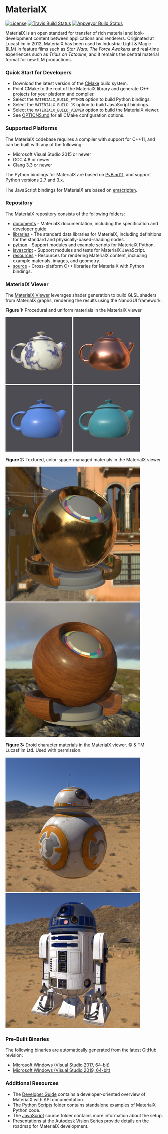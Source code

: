 # MaterialX

[![License](https://img.shields.io/badge/License-Apache%202.0-blue.svg)](https://github.com/materialx/MaterialX/blob/master/LICENSE.txt)
[![Travis Build Status](https://travis-ci.com/materialx/MaterialX.svg?branch=master)](https://travis-ci.com/materialx/MaterialX)
[![Appveyor Build Status](https://ci.appveyor.com/api/projects/status/pmlxnp5m1fve11k0?svg=true)](https://ci.appveyor.com/project/jstone-lucasfilm/materialx)

MaterialX is an open standard for transfer of rich material and look-development content between applications and renderers.  Originated at Lucasfilm in 2012, MaterialX has been used by Industrial Light & Magic (ILM) in feature films such as _Star Wars: The Force Awakens_ and real-time experiences such as _Trials on Tatooine_, and it remains the central material format for new ILM productions.

### Quick Start for Developers

- Download the latest version of the [CMake](https://cmake.org/) build system.
- Point CMake to the root of the MaterialX library and generate C++ projects for your platform and compiler.
- Select the `MATERIALX_BUILD_PYTHON` option to build Python bindings.
- Select the `MATERIALX_BUILD_JS` option to build JavaScript bindings.
- Select the `MATERIALX_BUILD_VIEWER` option to build the MaterialX viewer.
- See [OPTIONS.md](OPTIONS.md) for all CMake configuration options.

### Supported Platforms

The MaterialX codebase requires a compiler with support for C++11, and can be built with any of the following:

- Microsoft Visual Studio 2015 or newer
- GCC 4.8 or newer
- Clang 3.3 or newer

The Python bindings for MaterialX are based on [PyBind11](https://github.com/pybind/pybind11), and support Python versions 2.7 and 3.x.

The JavaScript bindings for MaterialX are based on [emscripten](https://emscripten.org/).

### Repository

The MaterialX repository consists of the following folders:

- [documents](documents) - MaterialX documentation, including the specification and developer guide.
- [libraries](libraries) - The standard data libraries for MaterialX, including definitions for the standard and physically-based-shading nodes.
- [python](python) - Support modules and example scripts for MaterialX Python.
- [javascript](source/JsMaterialX) - Support modules and tests for MaterialX JavaScript.
- [resources](resources) - Resources for rendering MaterialX content, including example materials, images, and geometry.
- [source](source) - Cross-platform C++ libraries for MaterialX with Python bindings.

### MaterialX Viewer

The [MaterialX Viewer](documents/DeveloperGuide/Viewer.md) leverages shader generation to build GLSL shaders from MaterialX graphs, rendering the results using the NanoGUI framework.

**Figure 1:** Procedural and uniform materials in the MaterialX viewer
<p float="left">
  <img src="/documents/Images/MaterialXView_Marble.png" width="213" />
  <img src="/documents/Images/MaterialXView_Copper.png" width="213" /> 
  <img src="/documents/Images/MaterialXView_Plastic.png" width="213" /> 
  <img src="/documents/Images/MaterialXView_Carpaint.png" width="213" /> 
</p>

**Figure 2:** Textured, color-space-managed materials in the MaterialX viewer
<p float="left">
  <img src="/documents/Images/MaterialXView_TiledBrass.png" width="430" />
  <img src="/documents/Images/MaterialXView_TiledWood.png" width="430" /> 
</p>

**Figure 3:** Droid character materials in the MaterialX viewer. © & TM Lucasfilm Ltd. Used with permission.
<p float="left">
  <img src="/documents/Images/MaterialXView_BB8.png" width="430" />
  <img src="/documents/Images/MaterialXView_R2D2.png" width="430" /> 
</p>

### Pre-Built Binaries

The following binaries are automatically generated from the latest GitHub revision:

- [Microsoft Windows (Visual Studio 2017, 64-bit)](https://ci.appveyor.com/api/projects/jstone-lucasfilm/materialx/artifacts/build%2FMaterialX_Windows_VS2017_x64_Python37.zip?job=Environment%3A%20APPVEYOR_BUILD_WORKER_IMAGE%3DVisual%20Studio%202017%2C%20GENERATOR%3DVisual%20Studio%2015%202017%2C%20TOOLSET_NAME%3DVS2017%2C%20ARCH%3Dx64%2C%20PYTHON%3DC%3A%5CPython37-x64%2C%20PYTHON_NAME%3DPython37)
- [Microsoft Windows (Visual Studio 2019, 64-bit)](https://ci.appveyor.com/api/projects/jstone-lucasfilm/materialx/artifacts/build%2FMaterialX_Windows_VS2019_x64_Python38.zip?job=Environment%3A%20APPVEYOR_BUILD_WORKER_IMAGE%3DVisual%20Studio%202019%2C%20GENERATOR%3DVisual%20Studio%2016%202019%2C%20TOOLSET_NAME%3DVS2019%2C%20ARCH%3Dx64%2C%20PYTHON%3DC%3A%5CPython38-x64%2C%20PYTHON_NAME%3DPython38)

### Additional Resources

- The [Developer Guide](http://www.materialx.org/docs/api/index.html) contains a developer-oriented overview of MaterialX with API documentation.
- The [Python Scripts](python/Scripts/README.md) folder contains standalone examples of MaterialX Python code.
- The [JavaScript](source/JsMaterialX/README.md) source folder contains more information about the setup.
- Presentations at the [Autodesk Vision Series](https://area.autodesk.com/blogs/thebuzz/open-source-at-autodesk-materialx/) provide details on the roadmap for MaterialX development.
